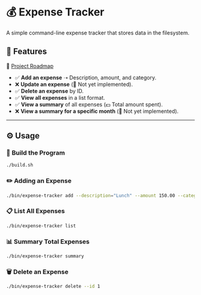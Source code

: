 # 💰 **Expense Tracker**  
A simple command-line expense tracker that stores data in the filesystem.  

## 🚀 **Features**  

🔗 [Project Roadmap](https://roadmap.sh/projects/expense-tracker)  

- ✅ **Add an expense** ➝ Description, amount, and category.  
- ❌ **Update an expense** (🚧 Not yet implemented).  
- ✅ **Delete an expense** by ID.  
- ✅ **View all expenses** in a list format.  
- ✅ **View a summary** of all expenses (💵 Total amount spent).  
- ❌ **View a summary for a specific month** (🚧 Not yet implemented).  

---

## ⚙️ **Usage**  

### 🔨 **Build the Program**  

```sh
./build.sh
```

### ✏️ **Adding an Expense**

```sh
./bin/expense-tracker add --description="Lunch" --amount 150.00 --category="Food"
```

### 📋 **List All Expenses**

```sh
./bin/expense-tracker list
```

### 📊 **Summary Total Expenses**

```sh
./bin/expense-tracker summary
```

### 🗑️ **Delete an Expense**

```sh
./bin/expense-tracker delete --id 1
```
